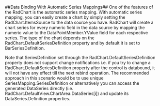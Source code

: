 ##Data Binding With Automatic Series Mappings##
One of the features of the RadChart is the automatic series mapping. With automatic series mapping, you can easily create a chart by simply setting the RadChart.ItemsSource to the data source you have. RadChart will create a chart series for every numeric field in the data source by mapping the numeric value to the DataPointMember.YValue field for each respective series. The type of the chart depends on the RadChart.DefaultSeriesDefinition property and by default it is set to BarSeriesDefinition.

Note that SeriesDefinition set through the RadChart.DefaultSeriesDefinition property does not support change notifications i.e. if you try to change a RadChart.DefaultSeriesDefinition property after the control is databound, it will not have any effect till the next rebind operation. The recommended approach in this scenario would be to use unique SeriesMapping.SeriesDefinition or alternatively you can access the generated DataSeries directly (i.e. RadChart.DefaultView.ChartArea.DataSeries[i]) and update its DataSeries.Definition properties.